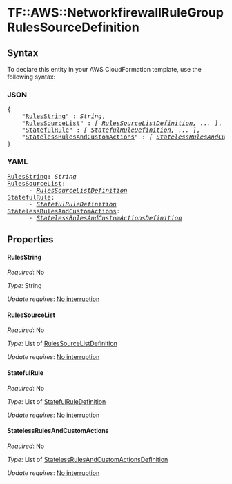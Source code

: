 # TF::AWS::NetworkfirewallRuleGroup RulesSourceDefinition

## Syntax

To declare this entity in your AWS CloudFormation template, use the following syntax:

### JSON

<pre>
{
    "<a href="#rulesstring" title="RulesString">RulesString</a>" : <i>String</i>,
    "<a href="#rulessourcelist" title="RulesSourceList">RulesSourceList</a>" : <i>[ <a href="rulessourcelistdefinition.md">RulesSourceListDefinition</a>, ... ]</i>,
    "<a href="#statefulrule" title="StatefulRule">StatefulRule</a>" : <i>[ <a href="statefulruledefinition.md">StatefulRuleDefinition</a>, ... ]</i>,
    "<a href="#statelessrulesandcustomactions" title="StatelessRulesAndCustomActions">StatelessRulesAndCustomActions</a>" : <i>[ <a href="statelessrulesandcustomactionsdefinition.md">StatelessRulesAndCustomActionsDefinition</a>, ... ]</i>
}
</pre>

### YAML

<pre>
<a href="#rulesstring" title="RulesString">RulesString</a>: <i>String</i>
<a href="#rulessourcelist" title="RulesSourceList">RulesSourceList</a>: <i>
      - <a href="rulessourcelistdefinition.md">RulesSourceListDefinition</a></i>
<a href="#statefulrule" title="StatefulRule">StatefulRule</a>: <i>
      - <a href="statefulruledefinition.md">StatefulRuleDefinition</a></i>
<a href="#statelessrulesandcustomactions" title="StatelessRulesAndCustomActions">StatelessRulesAndCustomActions</a>: <i>
      - <a href="statelessrulesandcustomactionsdefinition.md">StatelessRulesAndCustomActionsDefinition</a></i>
</pre>

## Properties

#### RulesString

_Required_: No

_Type_: String

_Update requires_: [No interruption](https://docs.aws.amazon.com/AWSCloudFormation/latest/UserGuide/using-cfn-updating-stacks-update-behaviors.html#update-no-interrupt)

#### RulesSourceList

_Required_: No

_Type_: List of <a href="rulessourcelistdefinition.md">RulesSourceListDefinition</a>

_Update requires_: [No interruption](https://docs.aws.amazon.com/AWSCloudFormation/latest/UserGuide/using-cfn-updating-stacks-update-behaviors.html#update-no-interrupt)

#### StatefulRule

_Required_: No

_Type_: List of <a href="statefulruledefinition.md">StatefulRuleDefinition</a>

_Update requires_: [No interruption](https://docs.aws.amazon.com/AWSCloudFormation/latest/UserGuide/using-cfn-updating-stacks-update-behaviors.html#update-no-interrupt)

#### StatelessRulesAndCustomActions

_Required_: No

_Type_: List of <a href="statelessrulesandcustomactionsdefinition.md">StatelessRulesAndCustomActionsDefinition</a>

_Update requires_: [No interruption](https://docs.aws.amazon.com/AWSCloudFormation/latest/UserGuide/using-cfn-updating-stacks-update-behaviors.html#update-no-interrupt)

